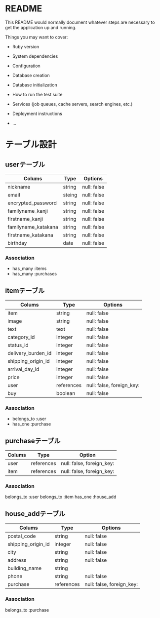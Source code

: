 # README

This README would normally document whatever steps are necessary to get the
application up and running.

Things you may want to cover:

* Ruby version

* System dependencies

* Configuration

* Database creation

* Database initialization

* How to run the test suite

* Services (job queues, cache servers, search engines, etc.)

* Deployment instructions

* ...

# テーブル設計

## userテーブル

| Colums                | Type    | Options     |
| --------------------- | ------- | ----------- |
| nickname              | string  | null: false |
| email                 | steing  | null: false |
| encrypted_password    | string  | null: false |
| familyname_kanji      | string  | null: false |
| firstname_kanji       | string  | null: false |
| familyname_katakana   | string  | null: false |
| firstname_katakana    | string  | null: false |
| birthday              | date    | null: false |


### Association
- has_many :items
- has_many :purchases
## itemテーブル

| Colums             | Type       | Options                   |
|------------------- | ---------- | ------------------------- |
| item               | string     | null: false               |
| image              | string     | null: false               |
| text               | text       | null: false               |
| category_id        | integer    | null: false               |
| status_id          | integer    | null: false               |
| delivery_burden_id | integer    | null: false               |
| shipping_origin_id | integer    | null: false               |
| arrival_day_id     | integer    | null: false               |
| price              | integer    | null: false               |
| user               | references | null: false, foreign_key: |
| buy                | boolean    | null: false               |


### Association
- belongs_to :user
- has_one    :purchase

## purchaseテーブル
| Colums | Type       | Option                    |
| ------ | ---------- | ------------------------- |
| user   | references | null: false, foreign_key: |
| item   | references | null: false, foreign_key: |

### Association
belongs_to :user
belongs_to :item
has_one    :house_add

## house_addテーブル

| Colums             | Type       | Options                   |
| ------------------ | ---------- | ------------------------- |
| postal_code        | string     | null: false               |
| shipping_origin_id | integer    | null: false               |
| city               | string     | null: false               |
| address            | string     | null: false               |
| building_name      | string     |                           |
| phone              | string     | null: false               |
| purchase           | references | null: false, foreign_key: |

### Association
belongs_to :purchase

<!-- test -->

